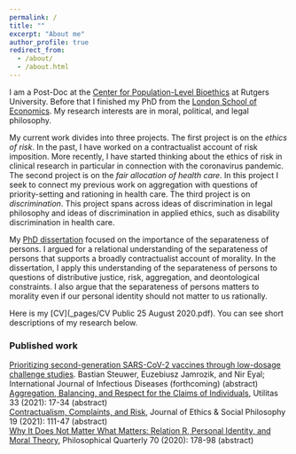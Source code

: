```yaml
---
permalink: /
title: ""
excerpt: "About me"
author_profile: true
redirect_from: 
  - /about/
  - /about.html
---
```


I am a Post-Doc at the [Center for Population-Level Bioethics](https://cplb.rutgers.edu/) at Rutgers University. Before that I finished my PhD from the [London School of Economics](http://wwww.lse.ac.uk/philosophy). My research interests are in moral, political, and legal philosophy.

My current work divides into three projects. The first project is on the *ethics of risk*. In the past, I have worked on a contractualist account of risk imposition. More recently, I have started thinking about the ethics of risk in clinical research in particular in connection with the coronavirus pandemic. The second project is on the *fair allocation of health care*. In this project I seek to connect my previous work on aggregation with questions of priority-setting and rationing in health care. The third project is on *discrimination*. This project spans across ideas of discrimination in legal philosophy and ideas of discrimination in applied ethics, such as disability discrimination in health care.

My [PhD dissertation](http://etheses.lse.ac.uk/4149/) focused on the importance of the separateness of persons. I argued for a relational understanding of the separateness of persons that supports a broadly contractualist account of morality. In the dissertation, I apply this understanding of the separateness of persons to questions of distributive justice, risk, aggregation, and deontological constraints. I also argue that the separateness of persons matters to morality even if our personal identity should not matter to us rationally.

Here is my [CV](_pages/CV Public 25 August 2020.pdf). You can see short descriptions of my research below.

<h3>Published work</h3>

<script>
function myFunction(i) {
  $("#abstract-"+i).slideToggle("slow");
}
</script>

<div class="page__toggle_title"><a href="https://doi.org/10.1016/j.ijid.2021.02.038">Prioritizing second-generation SARS-CoV-2 vaccines through low-dosage challenge studies</a>. Bastian Steuwer, Euzebiusz Jamrozik, and Nir Eyal; International Journal of Infectious Diseases (forthcoming) <a onclick="myFunction(0)" style="cursor: pointer;">(abstract)</a></div>
<div id="abstract-0" style="display: none; margin: 1em;">
  <p>The design of human challenge studies balances scientific validity, efficiency, and study safety. We explore some advantages and disadvantages of “low-dosage” challenge studies, in the setting of testing second-generation vaccines against COVID-19. Compared to a conventional vaccine challenge, a low-dosage vaccine challenge would be likelier to start, and start earlier. A low-dosage challenge would also be less likely to rule out a vaccine candidate which would have been potentially effectivein target usage. A key ethical advantage of a low-dosage challenge over conventional challengeis that both it and its dose escalation process are safer for each participant. Low-dosage studies usually require larger numbers of participants than conventional challenges, but this and other potential disadvantages are less serious than they may initially appear. Overall, low-dosage challenges should be considered for certain roles, such as prioritizing between second-generation vaccines against COVID-19.</p>
</div>

<div class="page__toggle_title"><a href="https://doi.org/10.1017/S0953820820000217">Aggregation, Balancing, and Respect for the Claims of Individuals</a>, Utilitas 33 (2021): 17-34 <a onclick="myFunction(1)" style="cursor: pointer;">(abstract)</a></div>
<div id="abstract-1" style="display: none; margin: 1em;">
  <p>Limited aggregation is the view that when deciding whom to save we sometimes are allowed to pay attention to the relative numbers involved and sometimes we are not. Limited aggregation is motivated by a powerful idea: our decision whom to save should respect each person’s separate claim to our help; in particular it should respect those in need whose claims are the greatest. Recent work has provided strong challenges to such a view and shown that current proposal of limited aggregation have serious flaws. I argue for a new version of limited aggregation Hybrid Balance Relevant Claims which is well-grounded in the reasons we have to be skeptical of aggregation and avoids these challenges.</p>
</div>

<div class="page__toggle_title"><a href="http://jesp.org/index.php/jesp/article/view/1024">Contractualism, Complaints, and Risk</a>, Journal of Ethics & Social Philosophy 19 (2021): 111-47 <a onclick="myFunction(3)" style="cursor: pointer;">(abstract)</a></div>
<div id="abstract-3" style="display: none; margin: 1em;">
  <p>How should contractualists assess the permissibility of risky actions? Both, ex ante and ex post contractualism, fail to distinguish between different kinds of risk. I argue that this overlooks a third alternative, 'objective ex ante contractualism' that discounts complaints by objective risks rather than by epistemic risks. I argue that we should adopt this view since it provides us with the best model of justifiability to each.</p>
</div>

<div class="page__toggle_title"><a href="https://doi.org/10.1093/pq/pqz064">Why It Does Not Matter What Matters: Relation R, Personal Identity, and Moral Theory</a>, Philosophical Quarterly 70 (2020): 178-98 <a onclick="myFunction(2)" style="cursor: pointer;">(abstract)</a></div>
<div id="abstract-2" style="display: none; margin: 1em;">
  <p>Derek Parfit famously argued that personal identity is not what matters for prudential concerns. He further claimed that his view on personal identity has profound implications for moral theory. It should lead us, among other things, to deny the separateness of persons. I argue that Parfit is mistaken about this inference. His revisionary arguments about personal identity and rationality have no implications for moral theory.</p>
</div>
